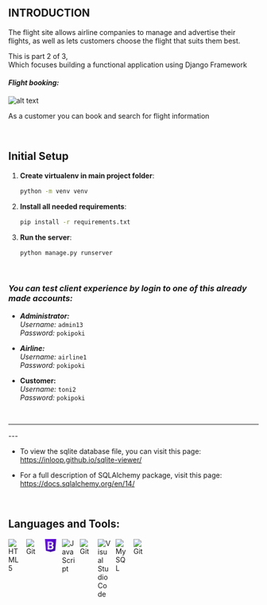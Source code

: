 INTRODUCTION
------------

The flight site allows airline companies to manage and advertise their flights,
as well as lets customers choose the flight that suits them best.

This is part 2 of 3,\
Which focuses building a functional application using Django Framework

<!-- ## Customer -->
#### ***Flight booking:***

<!-- ### Customer:
A customer can login in the main.\
Each table as a class in <b style="color:purple">'src.repo'</b> with it's defined constraints.\
The database is managed by using <b style="color:purple">'src.repository.py'</b> and all it's added functions.

<!-- The file <b style="color:purple">'src.my_config' </b> contain useful data like database connection_string,
log configuration that right now is set to log in console,
and a little tip if you want to watch SQLAlchemy background work on console change
<b style="color:orange">echo_switch = True</b> --> 


![alt text](https://github.com/Shyoy/Flight_Project_v2/blob/main/media/gifs/book_flight.gif "Book flight")

As a customer you can book and search for flight information


<!-- 
If you want to create a new database first delete the old one\
then you can use <b style="color:purple">'src.repo.create_db.py'</b> to create one with all the wanted tables,\
and use <b style="color:purple">'src.insert.py'</b> to insert random data to the database -->

<br>


## Initial Setup


1. **Create virtualenv in main project folder**:
    ```cmd
    python -m venv venv
    ```

2. **Install all needed requirements**:
    ```cmd
    pip install -r requirements.txt
    ```
3. **Run the server**:
    ```cmd
    python manage.py runserver
    ```
   
<br>



### ***You can test client experience by login to one of this already made accounts:***

* ***Administrator:***\
    *Username:* `admin13`\
    *Password:* `pokipoki`

* ***Airline:*** \
    *Username:* `airline1`\
    *Password:* `pokipoki`

* **Customer:**\
    *Username:* `toni2`\
    *Password:* `pokipoki`

<br>
<hr>
---

* To view the sqlite database file, you can visit this page:
  https://inloop.github.io/sqlite-viewer/


* For a full description of SQLAlchemy package, visit this page:
  https://docs.sqlalchemy.org/en/14/

<br>

## Languages and Tools:



[<img align="left" alt="HTML5" width="26px" src="https://cdn.jsdelivr.net/gh/devicons/devicon/icons/html5/html5-original.svg" style="padding-right:10px;" />][html]
[<img align="left" alt="Git" width="26px" src="https://cdn-icons-png.flaticon.com/512/732/732190.png" style="padding-right:10px;" />][css]
[<img align="left" alt="Git" width="26px" src="https://raw.githubusercontent.com/themedotid/bootstrap-icon/HEAD/docs/bootstrap-icon-css.png" style="padding-right:10px;" />][bootstrap]
[<img align="left" alt="JavaScript" width="26px" src="https://cdn.jsdelivr.net/gh/devicons/devicon/icons/javascript/javascript-original.svg" style="padding-right:10px;" />][javascript]
[<img align="left" alt="Git" width="26px" src="https://batisteo.gallerycdn.vsassets.io/extensions/batisteo/vscode-django/1.10.0/1645525785595/Microsoft.VisualStudio.Services.Icons.Default" style="padding-right:10px; " />][django]
[<img align="left" alt="Visual Studio Code" width="26px" style="padding-right:10px;" src="https://cdn.iconscout.com/icon/free/png-128/python-3629591-3032289.png" />][main_lang]
[<img align="left" alt="MySQL" width="26px" src="https://dl2.macupdate.com/images/icons256/63142.png?time=1618334949" style="padding-right:10px;" />][sqlite]
<!-- [<img align="left" alt="Visual Studio Code" width="26px" style="padding-right:10px;" src="https://img.stackshare.io/service/1839/q5uAkmy7.png" />][sqlalchemy] -->
[<img align="left" alt="Git" width="26px" src="https://cdn.jsdelivr.net/gh/devicons/devicon/icons/git/git-original.svg" style="padding-right:10px;" />][github]




[main_lang]: https://www.python.org/

[html]: https://www.w3schools.com/html/

[bootstrap]: https://getbootstrap.com/

[css]: https://www.w3schools.com/css/

[javascript]: https://www.w3schools.com/js/

[sqlite]: https://www.sqlite.org/index.html

[github]: https://github.com/

<!-- [sqlalchemy]: https://docs.sqlalchemy.org/en/14/ -->

[django]: https://www.djangoproject.com/
<br>


